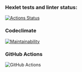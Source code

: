 ### Hexlet tests and linter status:
[![Actions Status](https://github.com/GrigorySadovskiyxyz/backend-project-lvl1/workflows/hexlet-check/badge.svg)](https://github.com/GrigorySadovskiyxyz/backend-project-lvl1/actions)

### Codeclimate
[![Maintainability](https://api.codeclimate.com/v1/badges/a99a88d28ad37a79dbf6/maintainability)](https://codeclimate.com/github/codeclimate/codeclimate/maintainability)

### GitHub Actions

![GitHub Actions](https://github.com/GrigorySadovskiyxyz/backend-project-lvl1/actions/workflows/learn-github-actions.yml/badge.svg?branch=main)